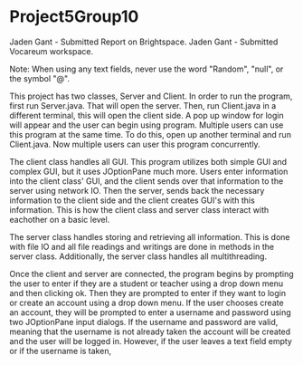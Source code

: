 # Project5Group10

Jaden Gant - Submitted Report on Brightspace. Jaden Gant - Submitted Vocareum workspace.

Note: When using any text fields, never use the word "Random", "null", or the symbol "@".

This project has two classes, Server and Client. In order to run the program, first run Server.java. That will open the server. Then, run Client.java in
a different terminal, this will open the client side. A pop up window for login will appear and the user can begin using program. 
Multiple users can use this program at the same time. To do this, open up another terminal and run Client.java. Now multiple users can user this program
concurrently.

The client class handles all GUI. This program utilizes both simple GUI and complex GUI, but it uses JOptionPane much more. Users enter information into the client class' GUI, and the client sends over that information to the server using network IO. Then the server, sends back the necessary information to the client side and the client creates GUI's with this information. This is how the client class and server class interact with eachother on a basic level.

The server class handles storing and retrieving all information. This is done with file IO and all file readings and writings are done in methods in the server class. Additionally, the server class handles all multithreading. 

Once the client and server are connected, the program begins by prompting the user to enter if they are a student or teacher using a drop down menu and then clicking ok. Then they are prompted to enter if they want to login or create an account using a drop down menu. If the user chooses create an account, they will be prompted to enter a username and password using two JOptionPane input dialogs. If the username and password are valid, meaning that the username is not already taken the account will be created and the user will be logged in. However, if the user leaves a text field empty or if the username is taken,  
